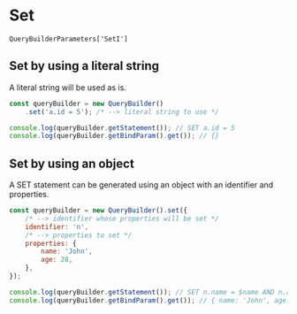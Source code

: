 # Set
`QueryBuilderParameters['SetI']`

## Set by using a literal string
A literal string will be used as is.

```js
const queryBuilder = new QueryBuilder()
    .set('a.id = 5'); /* --> literal string to use */

console.log(queryBuilder.getStatement()); // SET a.id = 5
console.log(queryBuilder.getBindParam().get()); // {}
```

## Set by using an object
A SET statement can be generated using an object with an identifier and properties.

```js
const queryBuilder = new QueryBuilder().set({
    /* --> identifier whose properties will be set */
    identifier: 'n',
    /* --> properties to set */
    properties: {
        name: 'John',
        age: 28,
    },
});

console.log(queryBuilder.getStatement()); // SET n.name = $name AND n.age = $age
console.log(queryBuilder.getBindParam().get()); // { name: 'John', age: 28 }
```
